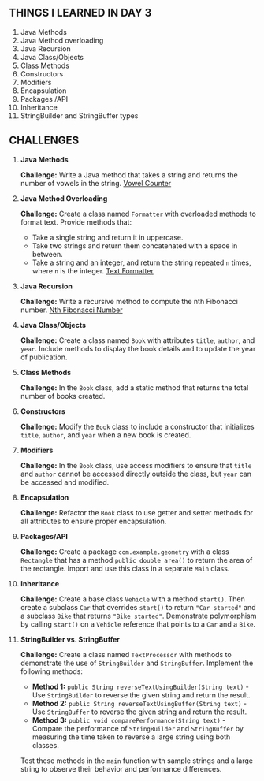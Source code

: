 ## THINGS I LEARNED IN DAY 3
1. Java Methods
2. Java Method overloading
3. Java Recursion
4. Java Class/Objects
5. Class Methods
6. Constructors
7. Modifiers
8. Encapsulation
9. Packages /API
10. Inheritance
11. StringBuilder and StringBuffer types

## CHALLENGES
1. **Java Methods**

    **Challenge:** Write a Java method that takes a string and returns the number of vowels in the string.
	[Vowel Counter](VowelCounter.java)


2. **Java Method Overloading**

    **Challenge:** Create a class named `Formatter` with overloaded methods to format text. Provide methods that:
    
    - Take a single string and return it in uppercase.
    - Take two strings and return them concatenated with a space in between.
    - Take a string and an integer, and return the string repeated `n` times, where `n` is the integer.
	[Text Formatter](Formatter.java)

3. **Java Recursion**

    **Challenge:** Write a recursive method to compute the nth Fibonacci number.
	[Nth Fibonacci Number](Fibonacci.java)

4. **Java Class/Objects**

    **Challenge:** Create a class named `Book` with attributes `title`, `author`, and `year`. Include methods to display the book details and to update the year of publication.

5. **Class Methods**

    **Challenge:** In the `Book` class, add a static method that returns the total number of books created.

6. **Constructors**

    **Challenge:** Modify the `Book` class to include a constructor that initializes `title`, `author`, and `year` when a new book is created.

7. **Modifiers**

    **Challenge:** In the `Book` class, use access modifiers to ensure that `title` and `author` cannot be accessed directly outside the class, but `year` can be accessed and modified.

8. **Encapsulation**

    **Challenge:** Refactor the `Book` class to use getter and setter methods for all attributes to ensure proper encapsulation.

9. **Packages/API**

    **Challenge:** Create a package `com.example.geometry` with a class `Rectangle` that has a method `public double area()` to return the area of the rectangle. Import and use this class in a separate `Main` class.

10. **Inheritance**

    **Challenge:** Create a base class `Vehicle` with a method `start()`. Then create a subclass `Car` that overrides `start()` to return `"Car started"` and a subclass `Bike` that returns `"Bike started"`. Demonstrate polymorphism by calling `start()` on a `Vehicle` reference that points to a `Car` and a `Bike`.

11. **StringBuilder vs. StringBuffer**

    **Challenge:** Create a class named `TextProcessor` with methods to demonstrate the use of `StringBuilder` and `StringBuffer`. Implement the following methods:

    - **Method 1:** `public String reverseTextUsingBuilder(String text)` - Use `StringBuilder` to reverse the given string and return the result.
    - **Method 2:** `public String reverseTextUsingBuffer(String text)` - Use `StringBuffer` to reverse the given string and return the result.
    - **Method 3:** `public void comparePerformance(String text)` - Compare the performance of `StringBuilder` and `StringBuffer` by measuring the time taken to reverse a large string using both classes.

    Test these methods in the `main` function with sample strings and a large string to observe their behavior and performance differences.
	
